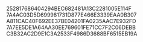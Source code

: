 252817686404294BEC682481A13C2281005E114F
7A4AC03D5D699981731D877E466E3339EAA0B307
A811CAC40F692EE37BE04201FA0235AAC7E932FD
7A7EE5DE1A64AA30EE769601FE71CC7F2C06DEBB
C3B32AC2D9E1C3A2533F4986D3688BF6515EB19A
